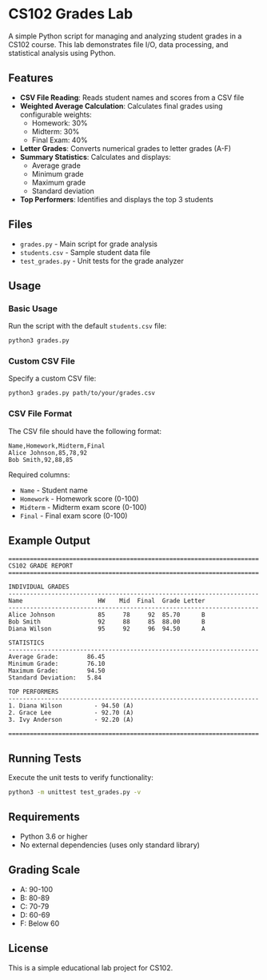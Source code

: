 # CS102 Grades Lab

A simple Python script for managing and analyzing student grades in a CS102 course. This lab demonstrates file I/O, data processing, and statistical analysis using Python.

## Features

- **CSV File Reading**: Reads student names and scores from a CSV file
- **Weighted Average Calculation**: Calculates final grades using configurable weights:
  - Homework: 30%
  - Midterm: 30%
  - Final Exam: 40%
- **Letter Grades**: Converts numerical grades to letter grades (A-F)
- **Summary Statistics**: Calculates and displays:
  - Average grade
  - Minimum grade
  - Maximum grade
  - Standard deviation
- **Top Performers**: Identifies and displays the top 3 students

## Files

- `grades.py` - Main script for grade analysis
- `students.csv` - Sample student data file
- `test_grades.py` - Unit tests for the grade analyzer

## Usage

### Basic Usage

Run the script with the default `students.csv` file:

```bash
python3 grades.py
```

### Custom CSV File

Specify a custom CSV file:

```bash
python3 grades.py path/to/your/grades.csv
```

### CSV File Format

The CSV file should have the following format:

```csv
Name,Homework,Midterm,Final
Alice Johnson,85,78,92
Bob Smith,92,88,85
```

Required columns:
- `Name` - Student name
- `Homework` - Homework score (0-100)
- `Midterm` - Midterm exam score (0-100)
- `Final` - Final exam score (0-100)

## Example Output

```
======================================================================
CS102 GRADE REPORT
======================================================================

INDIVIDUAL GRADES
----------------------------------------------------------------------
Name                     HW    Mid  Final  Grade Letter
----------------------------------------------------------------------
Alice Johnson            85     78     92  85.70      B
Bob Smith                92     88     85  88.00      B
Diana Wilson             95     92     96  94.50      A

STATISTICS
----------------------------------------------------------------------
Average Grade:        86.45
Minimum Grade:        76.10
Maximum Grade:        94.50
Standard Deviation:   5.84

TOP PERFORMERS
----------------------------------------------------------------------
1. Diana Wilson         - 94.50 (A)
2. Grace Lee            - 92.70 (A)
3. Ivy Anderson         - 92.20 (A)

======================================================================
```

## Running Tests

Execute the unit tests to verify functionality:

```bash
python3 -m unittest test_grades.py -v
```

## Requirements

- Python 3.6 or higher
- No external dependencies (uses only standard library)

## Grading Scale

- A: 90-100
- B: 80-89
- C: 70-79
- D: 60-69
- F: Below 60

## License

This is a simple educational lab project for CS102.